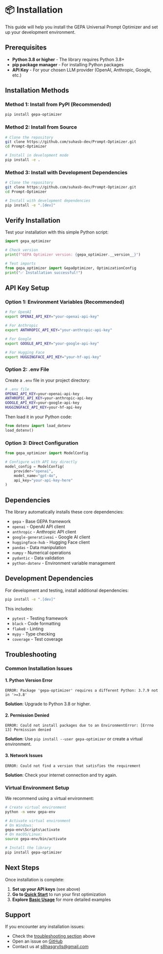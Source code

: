 # 📦 Installation

This guide will help you install the GEPA Universal Prompt Optimizer and set up your development environment.

## Prerequisites

- **Python 3.8 or higher** - The library requires Python 3.8+
- **pip package manager** - For installing Python packages
- **API Key** - For your chosen LLM provider (OpenAI, Anthropic, Google, etc.)

## Installation Methods

### Method 1: Install from PyPI (Recommended)

```bash
pip install gepa-optimizer
```

### Method 2: Install from Source

```bash
# Clone the repository
git clone https://github.com/suhasb-dev/Prompt-Optimizer.git
cd Prompt-Optimizer

# Install in development mode
pip install -e .
```

### Method 3: Install with Development Dependencies

```bash
# Clone the repository
git clone https://github.com/suhasb-dev/Prompt-Optimizer.git
cd Prompt-Optimizer

# Install with development dependencies
pip install -e ".[dev]"
```

## Verify Installation

Test your installation with this simple Python script:

```python
import gepa_optimizer

# Check version
print(f"GEPA Optimizer version: {gepa_optimizer.__version__}")

# Test imports
from gepa_optimizer import GepaOptimizer, OptimizationConfig
print("✅ Installation successful!")
```

## API Key Setup

### Option 1: Environment Variables (Recommended)

```bash
# For OpenAI
export OPENAI_API_KEY="your-openai-api-key"

# For Anthropic
export ANTHROPIC_API_KEY="your-anthropic-api-key"

# For Google
export GOOGLE_API_KEY="your-google-api-key"

# For Hugging Face
export HUGGINGFACE_API_KEY="your-hf-api-key"
```

### Option 2: .env File

Create a `.env` file in your project directory:

```bash
# .env file
OPENAI_API_KEY=your-openai-api-key
ANTHROPIC_API_KEY=your-anthropic-api-key
GOOGLE_API_KEY=your-google-api-key
HUGGINGFACE_API_KEY=your-hf-api-key
```

Then load it in your Python code:

```python
from dotenv import load_dotenv
load_dotenv()
```

### Option 3: Direct Configuration

```python
from gepa_optimizer import ModelConfig

# Configure with API key directly
model_config = ModelConfig(
    provider="openai",
    model_name="gpt-4o",
    api_key="your-api-key-here"
)
```

## Dependencies

The library automatically installs these core dependencies:

- `gepa` - Base GEPA framework
- `openai` - OpenAI API client
- `anthropic` - Anthropic API client
- `google-generativeai` - Google AI client
- `huggingface-hub` - Hugging Face client
- `pandas` - Data manipulation
- `numpy` - Numerical operations
- `pydantic` - Data validation
- `python-dotenv` - Environment variable management

## Development Dependencies

For development and testing, install additional dependencies:

```bash
pip install -e ".[dev]"
```

This includes:
- `pytest` - Testing framework
- `black` - Code formatting
- `flake8` - Linting
- `mypy` - Type checking
- `coverage` - Test coverage

## Troubleshooting

### Common Installation Issues

#### 1. Python Version Error
```
ERROR: Package 'gepa-optimizer' requires a different Python: 3.7.9 not in '>=3.8'
```
**Solution**: Upgrade to Python 3.8 or higher.

#### 2. Permission Denied
```
ERROR: Could not install packages due to an EnvironmentError: [Errno 13] Permission denied
```
**Solution**: Use `pip install --user gepa-optimizer` or create a virtual environment.

#### 3. Network Issues
```
ERROR: Could not find a version that satisfies the requirement
```
**Solution**: Check your internet connection and try again.

### Virtual Environment Setup

We recommend using a virtual environment:

```bash
# Create virtual environment
python -m venv gepa-env

# Activate virtual environment
# On Windows:
gepa-env\Scripts\activate
# On macOS/Linux:
source gepa-env/bin/activate

# Install the library
pip install gepa-optimizer
```

## Next Steps

Once installation is complete:

1. **Set up your API keys** (see above)
2. **Go to [Quick Start](quick-start.md)** to run your first optimization
3. **Explore [Basic Usage](basic-usage.md)** for more detailed examples

## Support

If you encounter any installation issues:

- Check the [troubleshooting section](#troubleshooting) above
- Open an issue on [GitHub](https://github.com/suhasb-dev/Prompt-Optimizer/issues)
- Contact us at s8hasgrylls@gmail.com
